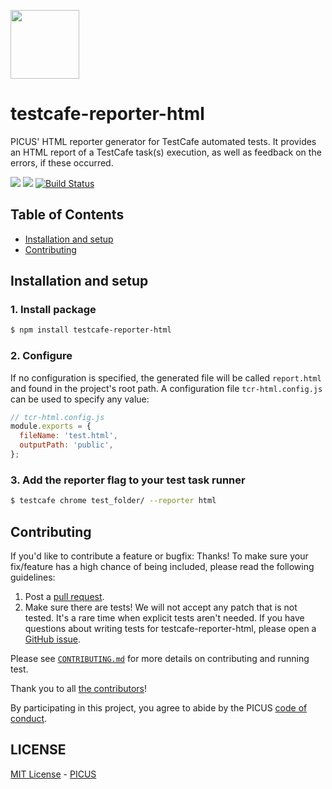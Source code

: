 [<img width="110" src="https://avatars3.githubusercontent.com/u/38539999?s=200&v=4g" />](https://picuscreative.com)

# testcafe-reporter-html

PICUS' HTML reporter generator for TestCafe automated tests. It provides an HTML report of a TestCafe task(s) execution, as well as feedback on the errors, if these occurred.

[<img src="https://img.shields.io/david/picuscreative/testcafe-reporter-html.svg" />](https://david-dm.org/picuscreative/testcafe-reporter-html)
[<img src="https://img.shields.io/david/dev/picuscreative/testcafe-reporter-html.svg" />](https://david-dm.org/picuscreative/testcafe-reporter-html?type=dev)
[![Build Status](https://travis-ci.org/picuscreative/testcafe-reporter-html.svg?branch=master)](https://travis-ci.org/picuscreative/testcafe-reporter-html)

## Table of Contents

- [Installation and setup](#installation-and-setup)
- [Contributing](#installation-and-setup)


## Installation and setup

### 1. Install package

```sh
$ npm install testcafe-reporter-html
```

### 2. Configure

If no configuration is specified, the generated file will be called `report.html` and found in the project's root path.
A configuration file `tcr-html.config.js` can be used to specify any value:

```js
// tcr-html.config.js
module.exports = {
  fileName: 'test.html',
  outputPath: 'public',
};
```

### 3. Add the reporter flag to your test task runner

```sh
$ testcafe chrome test_folder/ --reporter html
```

## Contributing

If you'd like to contribute a feature or bugfix: Thanks! To make sure your
fix/feature has a high chance of being included, please read the following
guidelines:

1. Post a [pull request](https://github.com/picuscreative/testcafe-reporter-html/compare/).
2. Make sure there are tests! We will not accept any patch that is not tested.
   It's a rare time when explicit tests aren't needed. If you have questions
   about writing tests for testcafe-reporter-html, please open a
   [GitHub issue](https://github.com/picuscreative/testcafe-reporter-html/issues/new).

Please see [`CONTRIBUTING.md`](./CONTRIBUTING.md) for more details on contributing and running test.

Thank you to all [the contributors](https://github.com/picuscreative/testcafe-reporter-html/graphs/contributors)!

By participating in this project, you agree to abide by the PICUS [code of conduct](https://picuscreative.com/code-of-conduct).

## LICENSE

[MIT License](https://opensource.org/licenses/MIT) - [PICUS](https://picuscreative.com)
